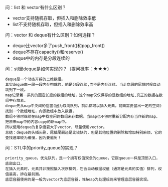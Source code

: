 问：list 和 vector有什么区别？
- vector支持随机存取，但插入和删除效率低
- list不支持随机存取，但插入和删除效率高

问：vector 和 deque有什么区别？如何选择？
- deque比vector多了push_front()和pop_front()
- deque不存在capacity()和reserve()
- deque中的内存是分段连续的

问：stl里deque是如何实现的？（提问概率：★★★）
```
deque是一个动态开辟的二维数组。
其实deque由一段一段内存构成的，他是分段连续,而不是内存连续。当走向段的尾端时候自动跳到下一段。
map记录着一系列的固定长度的数组的地址，这个map仅仅保存的是数组的地址,真正的数据在数组中存放着。
deque先从map中央间的位置(因为双向队列，前后都可以插入元素，前面需要留出一定的空间)找到一个数组地址，向该数组中放入数据，
数组不够时继续在map中找空闲的数组来存数据。当map也不够时重新分配内存当作新的map，把原来map中的内容copy的新map中。
所以使用deque的复杂度要大于vector，尽量使用vector。
总结：deque的头插头删，尾插尾删还是比较快的，但是其他位置的删除和增加特别麻烦，它的查找速率较为缓慢，因为要遍历！
```
问：STL中的priority_queue的实现？
```
priority_queue，优先队列，是一个拥有权值观念的queue，它跟queue一样是顶部入口，底部出口，
在插入元素时，元素并非按照插入次序排列，它会自动根据权值（通常是元素的实值）排列，权值最高，排在最前面。
底层容器使用的是一般为vector为底层容器，堆heap为处理规则来管理底层容器实现。
```